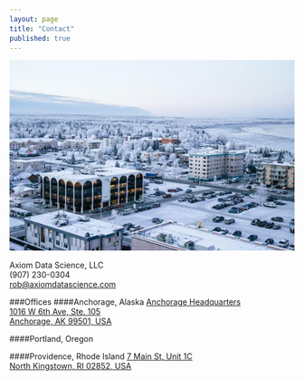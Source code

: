 ```yaml
---
layout: page
title: "Contact"
published: true
---
```


<img src="/assets/page_content/contact/headquarters2.jpg" class="pull-right thumbnail col-md-5 col-xs-12 img-responsive" />

<!-- If you have a problem, if no-one else can help, and if you can find them, maybe you can hire the A-Team. -->

Axiom Data Science, LLC  
(907) 230-0304  
<a href="mailto:rob@axiomdatascience.com">rob@axiomdatascience.com</a>

###Offices
####Anchorage, Alaska
<a href="https://www.google.com/maps/place/1019+W+6th+Ave,+Anchorage,+AK+99501/@61.2165916,-149.9020805,14z" target="_blank">Anchorage Headquarters<br /> 
1016 W 6th Ave, Ste. 105<br /> 
Anchorage, AK 99501, USA </a>

####Portland, Oregon

####Providence, Rhode Island
<a href="https://www.google.com/maps/place/7+Main+St+%231c,+North+Kingstown,+RI+02852/@41.571378,-71.451796,17z" target="_blank"> 7 Main St, Unit 1C<br />
North Kingstown, RI 02852, USA</a>
